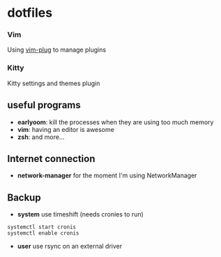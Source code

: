 # dotfiles

### Vim 
Using [vim-plug](https://github.com/junegunn/vim-plug) to manage plugins

### Kitty
Kitty settings and themes plugin
## useful programs
 - **earlyoom**:
	kill the processes when they are using too much memory 
 - **vim**:
	having an editor is awesome
 - **zsh**:
	and more...

## Internet connection
 - **network-manager** for the moment I'm using NetworkManager

## Backup
 - **system** use timeshift (needs cronies to run)

```
systemctl start cronis
systemctl enable cronis
```

 - **user** use rsync on an external driver
